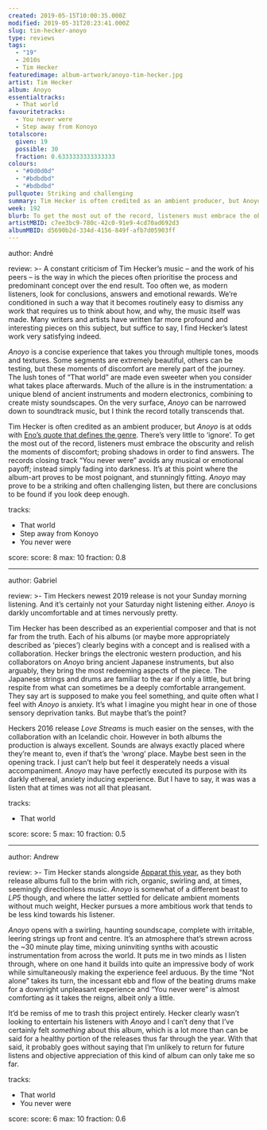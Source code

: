 ```yaml
---
created: 2019-05-15T10:00:35.000Z
modified: 2019-05-31T20:23:41.000Z
slug: tim-hecker-anoyo
type: reviews
tags:
  - "19"
  - 2010s
  - Tim Hecker
featuredimage: album-artwork/anoyo-tim-hecker.jpg
artist: Tim Hecker
album: Anoyo
essentialtracks:
  - That world
favouritetracks:
  - You never were
  - Step away from Konoyo
totalscore:
  given: 19
  possible: 30
  fraction: 0.6333333333333333
colours:
  - "#0d0d0d"
  - "#bdbdbd"
  - "#bdbdbd"
pullquote: Striking and challenging
summary: Tim Hecker is often credited as an ambient producer, but Anoyo is at odds with Eno's quote that defines the genre. There's very little to 'ignore'. To get the most out of the record, listeners must embrace the obscurity and relish the moments of discomfort; probing shadows in order to find answers.
week: 192
blurb: To get the most out of the record, listeners must embrace the obscurity and relish the moments of discomfort; probing shadows in order to find answers.
artistMBID: c7ee3bc9-780c-42c0-91e9-4cd70ad692d3
albumMBID: d5690b2d-334d-4156-849f-afb7d05903ff
---
```

author: André

review: >-
  A constant criticism of Tim Hecker’s music – and the work of his peers – is the way in which the pieces often prioritise the process and predominant concept over the end result. Too often we, as modern listeners, look for conclusions, answers and emotional rewards. We’re conditioned in such a way that it becomes routinely easy to dismiss any work that requires us to think about how, and why, the music itself was made. Many writers and artists have written far more profound and interesting pieces on this subject, but suffice to say, I find Hecker’s latest work very satisfying indeed.

  *Anoyo* is a concise experience that takes you through multiple tones, moods and textures. Some segments are extremely beautiful, others can be testing, but these moments of discomfort are merely part of the journey. The lush tones of “That world” are made even sweeter when you consider what takes place afterwards. Much of the allure is in the instrumentation: a unique blend of ancient instruments and modern electronics, combining to create misty soundscapes. On the very surface, *Anoyo* can be narrowed down to soundtrack music, but I think the record totally transcends that.

  Tim Hecker is often credited as an ambient producer, but *Anoyo* is at odds with [Eno’s quote that defines the genre](<reviews/brian-eno-ambient-1-music-for-airports/>). There’s very little to ‘ignore’. To get the most out of the record, listeners must embrace the obscurity and relish the moments of discomfort; probing shadows in order to find answers. The records closing track “You never were” avoids any musical or emotional payoff; instead simply fading into darkness. It’s at this point where the album-art proves to be most poignant, and stunningly fitting. *Anoyo* may prove to be a striking and often challenging listen, but there are conclusions to be found if you look deep enough.

tracks:
  - That world
  - ­­Step away from Konoyo
  - ­­You never were

score:
  score: 8
  max: 10
  fraction: 0.8

---
author: Gabriel

review: >-
  Tim Heckers newest 2019 release is not your Sunday morning listening. And it’s certainly not your Saturday night listening either. *Anoyo* is darkly uncomfortable and at times nervously pretty.

  Tim Hecker has been described as an experiential composer and that is not far from the truth. Each of his albums (or maybe more appropriately described as ‘pieces’) clearly begins with a concept and is realised with a collaboration. Hecker brings the electronic western production, and his collaborators on *Anoyo* bring ancient Japanese instruments, but also arguably, they bring the most redeeming aspects of the piece. The Japanese strings and drums are familiar to the ear if only a little, but bring respite from what can sometimes be a deeply comfortable arrangement. They say art is supposed to make you feel something, and quite often what I feel with *Anoyo* is anxiety. It’s what I imagine you might hear in one of those sensory deprivation tanks. But maybe that’s the point?

  Heckers 2016 release *Love Streams* is much easier on the senses, with the collaboration with an Icelandic choir. However in both albums the production is always excellent. Sounds are always exactly placed where they’re meant to, even if that’s the ‘wrong’ place. Maybe best seen in the opening track. I just can’t help but feel it desperately needs a visual accompaniment. *Anoyo* may have perfectly executed its purpose with its darkly ethereal, anxiety inducing experience. But I have to say, it was was a listen that at times was not all that pleasant.

tracks:
  - That world

score:
  score: 5
  max: 10
  fraction: 0.5

---
author: Andrew

review: >-
  Tim Hecker stands alongside [Apparat this year](<reviews/apparat-lp5/>), as they both release albums full to the brim with rich, organic, swirling and, at times, seemingly directionless music. *Anoyo* is somewhat of a different beast to *LP5* though, and where the latter settled for delicate ambient moments without much weight, Hecker pursues a more ambitious work that tends to be less kind towards his listener.

  *Anoyo* opens with a swirling, haunting soundscape, complete with irritable, leering strings up front and centre. It’s an atmosphere that’s strewn across the \~30 minute play time, mixing uninviting synths with acoustic instrumentation from across the world. It puts me in two minds as I listen through, where on one hand it builds into quite an impressive body of work while simultaneously making the experience feel arduous. By the time “Not alone” takes its turn, the incessant ebb and flow of the beating drums make for a downright unpleasant experience and “You never were” is almost comforting as it takes the reigns, albeit only a little.

  It’d be remiss of me to trash this project entirely. Hecker clearly wasn’t looking to entertain his listeners with *Anoyo* and I can’t deny that I’ve certainly felt *something* about this album, which is a lot more than can be said for a healthy portion of the releases thus far through the year. With that said, it probably goes without saying that I’m unlikely to return for future listens and objective appreciation of this kind of album can only take me so far.

tracks:
  - That world
  - ­­You never were
  
score:
  score: 6
  max: 10
  fraction: 0.6
